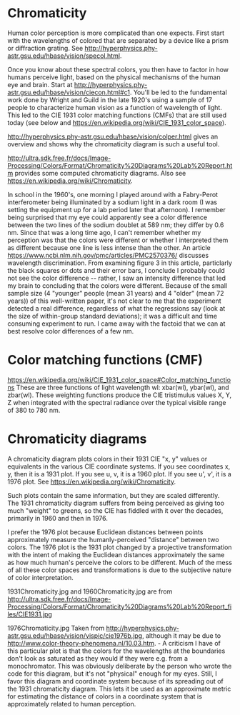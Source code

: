 # Chromaticity

Human color perception is more complicated than one expects.  First start
with the wavelengths of colored that are separated by a device like a prism
or diffraction grating.  See
http://hyperphysics.phy-astr.gsu.edu/hbase/vision/specol.html.

Once you know about these spectral colors, you then have to factor in how
humans perceive light, based on the physical mechanisms of the human eye
and brain.  Start at
http://hyperphysics.phy-astr.gsu.edu/hbase/vision/ciecon.html#c1.  You'll
be led to the fundamental work done by Wright and Guild in the late 1920's
using a sample of 17 people to characterize human vision as a function of
wavelength of light.  This led to the CIE 1931 color matching functions
(CMFs) that are still used today (see below and
https://en.wikipedia.org/wiki/CIE_1931_color_space).  

http://hyperphysics.phy-astr.gsu.edu/hbase/vision/colper.html
gives an overview and shows why the chromaticity diagram is such a useful
tool.

http://ultra.sdk.free.fr/docs/Image-Processing/Colors/Format/Chromaticity%20Diagrams%20Lab%20Report.htm
provides some computed chromaticity diagrams.  Also see
https://en.wikipedia.org/wiki/Chromaticity.

In school in the 1960's, one morning I played around with a Fabry-Perot
interferometer being illuminated by a sodium light in a dark room (I was
setting the equipment up for a lab period later that afternoon).  I
remember being surprised that my eye could apparently see a color
difference between the two lines of the sodium doublet at 589 nm; they
differ by 0.6 nm.  Since that was a long time ago, I can't remember whether
my perception was that the colors were different or whether I interpreted
them as different because one line is less intense than the other.  An
article https://www.ncbi.nlm.nih.gov/pmc/articles/PMC2570376/ discusses
wavelength discrimination.  From examining figure 3 in this article,
particlarly the black squares or dots and their error bars, I conclude I
probably could not see the color difference -- rather, I saw an intensity
difference that led my brain to concluding that the colors were different.
Because of the small sample size (4 "younger" people (mean 31 years) and 4
"older" (mean 72 years)) of this well-written paper, it's not clear to me
that the experiment detected a real difference, regardless of what the
regressions say (look at the size of within-group standard deviations); it
was a difficult and time consuming experiment to run.  I came away with the
factoid that we can at best resolve color differences of a few nm.

# Color matching functions (CMF)

https://en.wikipedia.org/wiki/CIE_1931_color_space#Color_matching_functions
These are three functions of light wavelength wl:  xbar(wl), ybar(wl), and
zbar(wl).  These weighting functions produce the CIE tristimulus values X,
Y, Z when integrated with the spectral radiance over the typical visible
range of 380 to 780 nm.

# Chromaticity diagrams

A chromaticity diagram plots colors in their 1931 CIE "x, y" values or
equivalents in the various CIE coordinate systems.  If you see coordinates
x, y, then it is a 1931 plot.  If you see u, v, it is a 1960 plot.  If you
see u', v', it is a 1976 plot.  See
https://en.wikipedia.org/wiki/Chromaticity.

Such plots contain the same information, but they are scaled differently.
The 1931 chromaticity diagram suffers from being perceived as giving too
much "weight" to greens, so the CIE has fiddled with it over the decades,
primarily in 1960 and then in 1976.

I prefer the 1976 plot because Euclidean distances between points
approximately measure the humanly-perceived "distance" between two colors.
The 1976 plot is the 1931 plot changed by a projective transformation with
the intent of making the Euclidean distances approximately the same as how
much human's perceive the colors to be different.  Much of the mess of all
these color spaces and transformations is due to the subjective nature of
color interpretation.

1931Chromaticity.jpg and 1960Chromaticity.jpg are from
http://ultra.sdk.free.fr/docs/Image-Processing/Colors/Format/Chromaticity%20Diagrams%20Lab%20Report_files/CIE1931.jpg

1976Chromaticity.jpg
    Taken from
    http://hyperphysics.phy-astr.gsu.edu/hbase/vision/vispic/cie1976b.jpg,
    although it may be due to
    http://www.color-theory-phenomena.nl/10.03.htm.
    - A criticism I have of this particular plot is that the colors for the
      wavelengths at the boundaries don't look as saturated as they would
      if they were e.g. from a monochromator.  This was obviously
      deliberate by the person who wrote the code for this diagram, but
      it's not "physical" enough for my eyes.  Still, I favor this diagram
      and coordinate system because of its spreading out of the 1931
      chromaticity diagram.  This lets it be used as an approximate metric
      for estimating the distance of colors in a coordinate system that is
      approximately related to human perception.  
